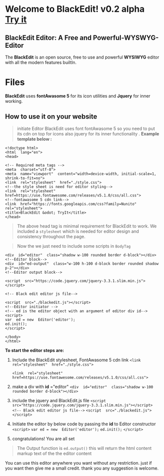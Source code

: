 # Welcome to BlackEdit! v0.2 alpha [Try it](https://raj457036.github.io/BlackEdit/v2/)
## BlackEdit Editor: A Free and Powerful-WYSWYG-Editor

The **BlackEdit** is an open source, free to use and powerful **WYSIWYG** editor with all the modern features builtIn.


# Files

**BlackEdit** uses **fontAwasome 5** for its icon utilities and **Jquery** for inner working.

## How to use it on your website
>initiate Editor
>BlackEdit uses font fontAwasome 5 so you need to put its cdn on top for icons
>also jquery for its inner functionality . **Example template below :**

    <!doctype html>
    <html  lang="en">
    <head>
    
    <!-- Required meta tags --> 
    <meta  charset="utf-8">
    <meta  name="viewport"  content="width=device-width, initial-scale=1, shrink-to-fit=no">
    <link  rel="stylesheet"  href="./style.css">
    <!--the style sheet is need for editor styling-->
    <link  rel="stylesheet"  href=https://use.fontawesome.com/releases/v5.1.0/css/all.css">
    <!--fontawasome 5 cdn link-->
    <link  href="https://fonts.googleapis.com/css?family=Nunito"  rel="stylesheet">
    <title>BlackEdit &odot; TryIt</title>
    </head>
    

> The above head tag is minimal requirement for BlackEdit to work. We included a `stylesheet` which is needed for editor design and consistency throughout the page.

>Now the we just need to include some scripts in `BodyTag`

    <div  id="editor"  class="shadow w-100 rounded border d-block"></div>
    <!--Editor block-->
    <div  id="ed-output"  class="w-100 h-100 d-block border rounded shadow p-2"></div>
	<!--Editor output block-->
    
    <script  src="https://code.jquery.com/jquery-3.3.1.slim.min.js"></script>
    
    <!-- Black edit editor js file-->
    
	<script  src="./blackedit.js"></script>
	<!--Editor initiator -->
	<!-- ed is the editor object with an argument of editor div id-->
    <script>
    var  ed = new  Editor('editor');
    ed.init();
    </script>
    
    </body>
	</html>


**To start the editor steps are:**

 1. Include the BlackEdit stylesheet, FontAwasome 5 cdn link
    `<link  rel="stylesheet"  href="./style.css">`

    `<link  rel="stylesheet"  href=https://use.fontawesome.com/releases/v5.1.0/css/all.css">`

 2. make a div with **id** ="editor"
     `<div  id="editor"  class="shadow w-100 rounded border d-block"></div>`
     
 3. include the jquery and BlackEdit.js file
	 `<script  src="https://code.jquery.com/jquery-3.3.1.slim.min.js"></script>`
    `<!-- Black edit editor js file-->`
	`<script  src="./blackedit.js"></script>`
 4. Initiate the editor by below code by passing the **id** to Editor constructor
    `<script>`
    `var ed = new  Editor('editor');`
    `ed.init();`
    `</script>`
 5. congratulations! You are all set

> The Output function is
> `ed.output()`
> this will return the html content markup text of the the editor content 

You can use this editor anywhere you want without any restriction. just if you want then give me a small credit.
thank you any suggestion is welcome.
